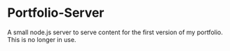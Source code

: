 # Portfolio-Server
A small node.js server to serve content for the first version of my portfolio.  This is no longer in use.
